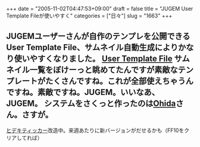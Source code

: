 +++
date = "2005-11-02T04:47:53+09:00"
draft = false
title = "JUGEM User Template Fileが使いやすく"
categories = ["日々"]
slug = "1663"
+++

JUGEMユーザーさんが自作のテンプレを公開できるUser Template File、サムネイル自動生成によりかなり使いやすくなりました。
<a href="http://jugem.jp/utf/" target="_blank">User Template File</a>
サムネイル一覧をぼけーっと眺めてたんですが素敵なテンプレートがたくさんですね。これが全部使えちゃうんですね。素敵ですね。JUGEM。いいなあ、JUGEM。
システムをさくっと作ったのは<a href="http://solvalou.net/" target="_blank">Ohida</a>さん。さすが。
--
<a href="http://ieiriblog.jugem.jp/?eid=623">ヒデキティッカー</a>改造中。来週あたりに新バージョンがだせるかも（FF10をクリアしてれば）
